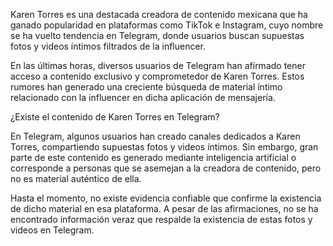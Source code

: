 Karen Torres es una destacada creadora de contenido mexicana que ha ganado popularidad en plataformas como TikTok e Instagram, cuyo nombre se ha vuelto tendencia en Telegram, donde usuarios buscan supuestas fotos y videos íntimos filtrados de la influencer.

En las últimas horas, diversos usuarios de Telegram han afirmado tener acceso a contenido exclusivo y comprometedor de Karen Torres. Estos rumores han generado una creciente búsqueda de material íntimo relacionado con la influencer en dicha aplicación de mensajería.


¿Existe el contenido de Karen Torres en Telegram?

En Telegram, algunos usuarios han creado canales dedicados a Karen Torres, compartiendo supuestas fotos y videos íntimos. Sin embargo, gran parte de este contenido es generado mediante inteligencia artificial o corresponde a personas que se asemejan a la creadora de contenido, pero no es material auténtico de ella.

Hasta el momento, no existe evidencia confiable que confirme la existencia de dicho material en esa plataforma. A pesar de las afirmaciones, no se ha encontrado información veraz que respalde la existencia de estas fotos y videos en Telegram.

